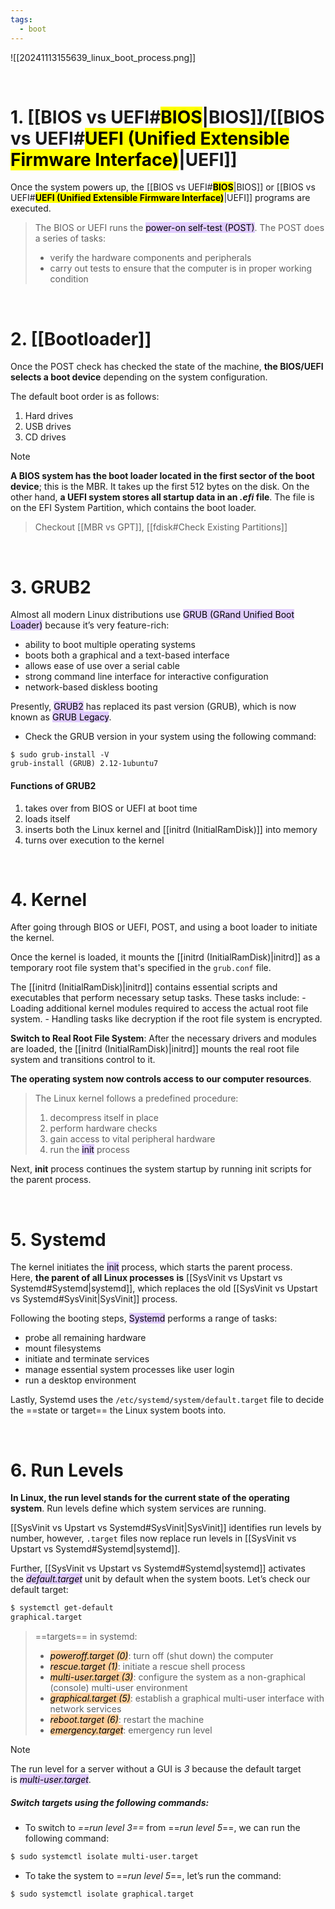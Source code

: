 ```yaml
---
tags:
  - boot
---
```


![[20241113155639_linux_boot_process.png]]

</br>

# 1. [[BIOS vs UEFI#**<mark style="background ABF7F7A6;">BIOS</mark>**|BIOS]]/[[BIOS vs UEFI#**<mark style="background ABF7F7A6;">UEFI (Unified Extensible Firmware Interface)</mark>**|UEFI]]

Once the system powers up, the [[BIOS vs UEFI#**<mark style="background ABF7F7A6;">BIOS</mark>**|BIOS]] or [[BIOS vs UEFI#**<mark style="background ABF7F7A6;">UEFI (Unified Extensible Firmware Interface)</mark>**|UEFI]] programs are executed.

> The BIOS or UEFI runs the <mark style="background: #D2B3FFA6;">power-on self-test (POST)</mark>. The POST does a series of tasks:
> 
> - verify the hardware components and peripherals
> - carry out tests to ensure that the computer is in proper working condition

</br>

# 2. [[Bootloader]]

Once the POST check has checked the state of the machine, **the BIOS/UEFI selects a boot device** depending on the system configuration.

The default boot order is as follows:
1. Hard drives
2. USB drives
3. CD drives

> [!note] 
> **A BIOS system has the boot loader located in the first sector of the boot device**; this is the MBR. It takes up the first 512 bytes on the disk. On the other hand, **a UEFI system stores all startup data in an _.efi_ file**. The file is on the EFI System Partition, which contains the boot loader.

> Checkout [[MBR vs GPT]], [[fdisk#Check Existing Partitions]]


</br>

# 3. GRUB2

Almost all modern Linux distributions use <mark style="background: #D2B3FFA6;">GRUB (GRand Unified Boot Loader)</mark> because it’s very feature-rich:

- ability to boot multiple operating systems
- boots both a graphical and a text-based interface
- allows ease of use over a serial cable
- strong command line interface for interactive configuration
- network-based diskless booting

Presently, <mark style="background: #D2B3FFA6;">GRUB2</mark> has replaced its past version (GRUB), which is now known as <mark style="background: #D2B3FFA6;">GRUB Legacy</mark>.

- Check the GRUB version in your system using the following command:
```shell ln:False
$ sudo grub-install -V
grub-install (GRUB) 2.12-1ubuntu7
```

#### Functions of GRUB2

1. takes over from BIOS or UEFI at boot time
2. loads itself
3. inserts both the Linux kernel and [[initrd (InitialRamDisk)]] into memory
4. turns over execution to the kernel

</br>

# 4. Kernel

After going through BIOS or UEFI, POST, and using a boot loader to initiate the kernel.

Once the kernel is loaded, it mounts the [[initrd (InitialRamDisk)|initrd]] as a temporary root file system that's specified in the `grub.conf` file.

The [[initrd (InitialRamDisk)|initrd]] contains essential scripts and executables that perform necessary setup tasks. These tasks include:
    - Loading additional kernel modules required to access the actual root file system.
    - Handling tasks like decryption if the root file system is encrypted.

**Switch to Real Root File System**:
After the necessary drivers and modules are loaded, the [[initrd (InitialRamDisk)|initrd]] mounts the real root file system and transitions control to it.

**The operating system now controls access to our computer resources**.

> The Linux kernel follows a predefined procedure:
> 
> 1. decompress itself in place
> 2. perform hardware checks
> 3. gain access to vital peripheral hardware
> 4. run the <mark style="background: #D2B3FFA6;">init</mark> process

Next, **init** process continues the system startup by running init scripts for the parent process.



</br>

# 5. Systemd

The kernel initiates the <mark style="background: #D2B3FFA6;">init</mark> process, which starts the parent process. Here, **the parent of all Linux processes** **is** [[SysVinit vs Upstart vs Systemd#Systemd|systemd]], which replaces the old [[SysVinit vs Upstart vs Systemd#SysVinit|SysVinit]] process.

Following the booting steps, <mark style="background: #D2B3FFA6;">Systemd</mark> performs a range of tasks:

- probe all remaining hardware
- mount filesystems
- initiate and terminate services
- manage essential system processes like user login
- run a desktop environment

Lastly, Systemd uses the `/etc/systemd/system/default.target` file to decide the ==state or target== the Linux system boots into.

</br>

# 6. Run Levels

**In Linux, the run level stands for the current state of the operating system**. Run levels define which system services are running. 

[[SysVinit vs Upstart vs Systemd#SysVinit|SysVinit]] identifies run levels by number, however, `.target` files now replace run levels in [[SysVinit vs Upstart vs Systemd#Systemd|systemd]].

Further, [[SysVinit vs Upstart vs Systemd#Systemd|systemd]] activates the <mark style="background: #D2B3FFA6;">_default.target_</mark> unit by default when the system boots. Let’s check our default target:

```bash ln:False
$ systemctl get-default
graphical.target
```

> ==targets== in systemd:
> 
> - _<mark style="background: #FFB86CA6; color: black;">poweroff.target (0)</mark>_: turn off (shut down) the computer
> - _<mark style="background: #FFB86CA6; color: black;">rescue.target (1)</mark>_: initiate a rescue shell process
> - _<mark style="background: #FFB86CA6; color: black;">multi-user.target (3)</mark>_: configure the system as a non-graphical (console) multi-user environment
> - _<mark style="background: #FFB86CA6; color: black;">graphical.target (5)</mark>_: establish a graphical multi-user interface with network services
> - _<mark style="background: #FFB86CA6; color: black;">reboot.target (6)</mark>_: restart the machine
> - _<mark style="background: #FFB86CA6; color: black;">emergency.target</mark>_: emergency run level

> [!note] 
> The run level for a server without a GUI is _3_ because the default target is _<mark style="background: #D2B3FFA6;">multi-user.target</mark>_.

##### Switch targets using the following commands:

- To switch to _==run level 3==_ from ==_run level 5_==, we can run the following command:

```bash
$ sudo systemctl isolate multi-user.target
```

- To take the system to ==_run level 5_==, let’s run the command:

```bash
$ sudo systemctl isolate graphical.target
```